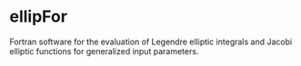# ellipFor
Fortran software for the evaluation of Legendre elliptic integrals and Jacobi elliptic functions for generalized input parameters.
